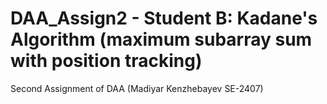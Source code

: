 # DAA_Assign2 - Student B: Kadane's Algorithm (maximum subarray sum with position tracking)
Second Assignment of DAA (Madiyar Kenzhebayev SE-2407)
